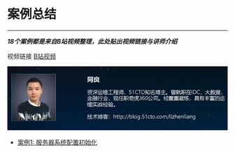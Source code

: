 # 案例总结
-----
***18个案例都是来自B站视频整理，此处贴出视频链接与讲师介绍***

视频链接 [B站视频](https://www.bilibili.com/video/BV1k7411r71C?p=1)

![讲师图片](images/%E8%AE%B2%E5%B8%88%E6%88%AA%E5%9B%BE.png)

- [案例1: 服务器系统配置初始化](1-服务器系统配置初始化.md)